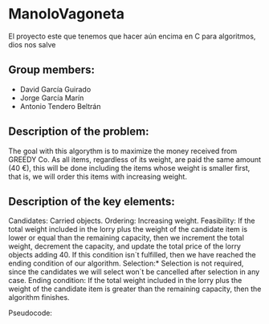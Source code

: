 # ManoloVagoneta
El proyecto este que tenemos que hacer aún encima en C para algoritmos, dios nos salve

## Group members:
- David García Guirado
- Jorge García Marín
- Antonio Tendero Beltrán

## Description of the problem:
The goal with this algorythm is to maximize the money received from GREEDY Co.
As all items, regardless of its weight, are paid the same amount (40 €), this will be done including the items whose weight is smaller first, that is, we will order this items with increasing weight.



## Description of the key elements:

Candidates: Carried objects.
Ordering: Increasing weight.
Feasibility: If the total weight included in the lorry plus the weight of the candidate item is lower or equal than the remaining capacity, then we increment the total weight, decrement the capacity, and update the total price of the lorry objects adding 40. If this condition isn´t fulfilled, then we have reached the ending condition of our algorithm.
Selection:* Selection is not required, since the candidates we will select won´t be cancelled after selection in any case.
Ending condition: If the total weight included in the lorry plus the weight of the candidate item is greater than the remaining capacity, then the algorithm finishes.

Pseudocode:

